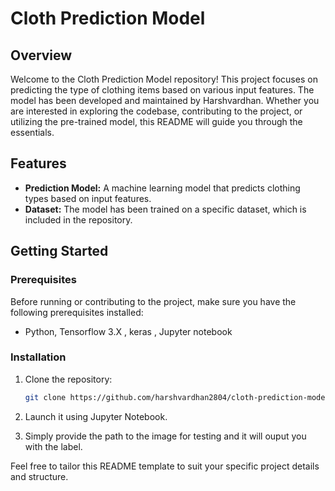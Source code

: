 # Cloth Prediction Model

## Overview

Welcome to the Cloth Prediction Model repository! This project focuses on predicting the type of clothing items based on various input features. The model has been developed and maintained by Harshvardhan. Whether you are interested in exploring the codebase, contributing to the project, or utilizing the pre-trained model, this README will guide you through the essentials.

## Features

- **Prediction Model:** A machine learning model that predicts clothing types based on input features.
- **Dataset:** The model has been trained on a specific dataset, which is included in the repository.

## Getting Started

### Prerequisites

Before running or contributing to the project, make sure you have the following prerequisites installed:

- Python, Tensorflow 3.X , keras , Jupyter notebook

### Installation

1. Clone the repository:

   ```bash
   git clone https://github.com/harshvardhan2804/cloth-prediction-model.git
   ```

2. Launch it using Jupyter Notebook.
3. Simply provide the path to the image for testing and it will ouput you with the label.



Feel free to tailor this README template to suit your specific project details and structure.

